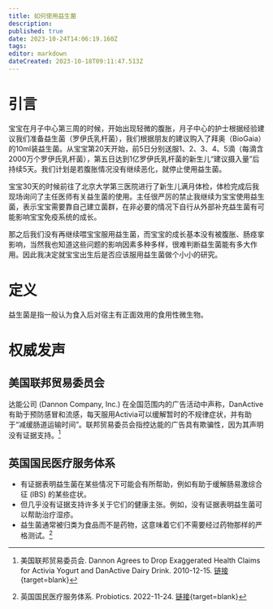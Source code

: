```yaml
---
title: 如何使用益生菌
description: 
published: true
date: 2023-10-24T14:06:19.160Z
tags: 
editor: markdown
dateCreated: 2023-10-18T09:11:47.513Z
---
```


# 引言
宝宝在月子中心第三周的时候，开始出现轻微的腹胀，月子中心的护士根据经验建议我们准备益生菌（罗伊氏乳杆菌），我们根据朋友的建议购入了拜奥（BioGaia）的10ml装益生菌。从宝宝第20天开始，前5日分别送服1、2、3、4、5滴（每滴含2000万个罗伊氏乳杆菌），第五日达到1亿罗伊氏乳杆菌的新生儿“建议摄入量”后持续5天。我们计划是若腹胀情况没有继续恶化，就停止使用益生菌。

宝宝30天的时候前往了北京大学第三医院进行了新生儿满月体检，体检完成后我现场询问了主任医师有关益生菌的使用。主任很严厉的禁止我继续为宝宝使用益生菌，表示宝宝需要靠自己建立菌群，在非必要的情况下自行从外部补充益生菌有可能影响宝宝免疫系统的成长。

那之后我们没有再继续喂宝宝服用益生菌，而宝宝的成长基本没有被腹胀、肠痉挛影响，当然我也知道这些问题的影响因素多种多样，很难判断益生菌能有多大作用。因此我决定就宝宝出生后是否应该服用益生菌做个小小的研究。

# 定义
益生菌是指一般认为食入后对宿主有正面效用的食用性微生物。

# 权威发声
## 美国联邦贸易委员会
达能公司 (Dannon Company, Inc.) 在全国范围内的广告活动中声称，DanActive有助于预防感冒和流感，每天服用Activia可以缓解暂时的不规律症状，并有助于“减缓肠道运输时间”。联邦贸易委员会指控达能的广告具有欺骗性，因为其声明没有证据支持。[^1]

## 英国国民医疗服务体系
- 有证据表明益生菌在某些情况下可能会有所帮助，例如有助于缓解肠易激综合征 (IBS) 的某些症状。
- 但几乎没有证据支持许多关于它们的健康主张。例如，没有证据表明益生菌可以帮助治疗湿疹。
- 益生菌通常被归类为食品而不是药物，这意味着它们不需要经过药物那样的严格测试。[^2]









[^1]: 美国联邦贸易委员会. Dannon Agrees to Drop Exaggerated Health Claims for Activia Yogurt and DanActive Dairy Drink. 2010-12-15. [链接](https://www.ftc.gov/news-events/news/press-releases/2010/12/dannon-agrees-drop-exaggerated-health-claims-activia-yogurt-danactive-dairy-drink){target=blank}
[^2]: 英国国民医疗服务体系. Probiotics. 2022-11-24. [链接](https://www.nhs.uk/conditions/probiotics/){target=blank}
